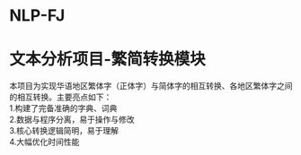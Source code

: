 # NLP-FJ
# 文本分析项目-繁简转换模块
本项目为实现华语地区繁体字（正体字）与简体字的相互转换、各地区繁体字之间的相互转换。主要亮点如下：  
1.构建了完备准确的字典、词典  
2.数据与程序分离，易于操作与修改  
3.核心转换逻辑简明，易于理解  
4.大幅优化时间性能
